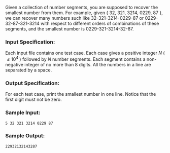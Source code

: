 <!-- Title
Recover the Smallest Number (30)
-->
Given a collection of number segments, you are supposed to recover the
smallest number from them. For example, given { 32, 321, 3214, 0229, 87 }, we
can recover many numbers such like 32-321-3214-0229-87 or 0229-32-87-321-3214
with respect to different orders of combinations of these segments, and the
smallest number is 0229-321-3214-32-87.

### Input Specification:

Each input file contains one test case. Each case gives a positive integer $N$
( $\le 10^4$ ) followed by $N$ number segments. Each segment contains a non-
negative integer of no more than 8 digits. All the numbers in a line are
separated by a space.

### Output Specification:

For each test case, print the smallest number in one line. Notice that the
first digit must not be zero.

### Sample Input:

    
    
    5 32 321 3214 0229 87

### Sample Output:

    
    
    22932132143287

